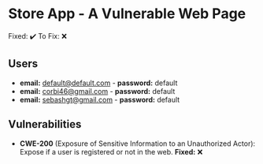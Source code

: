 # Store App - A Vulnerable Web Page

Fixed: :heavy_check_mark:
To Fix: :x:

## Users
* **email:** default@default.com - **password:** default
* **email:** corbi46@gmail.com - **password:** default
* **email:** sebashgt@gmail.com - **password:** default

## Vulnerabilities
* **CWE-200** (Exposure of Sensitive Information to an Unauthorized Actor): Expose if a user is registered or not in the web. **Fixed:** :x:
